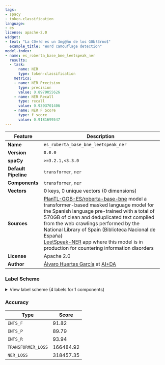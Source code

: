 ```yaml
---
tags:
- spacy
- token-classification
language:
- es
license: apache-2.0
widget:
- text: "La C0v!d es un 3ng@ño de los G0b!3rno$"
  example_title: "Word camouflage detection"
model-index:
- name: es_roberta_base_bne_leetspeak_ner
  results:
  - task:
      name: NER
      type: token-classification
    metrics:
    - name: NER Precision
      type: precision
      value: 0.8979055626
    - name: NER Recall
      type: recall
      value: 0.9393701406
    - name: NER F Score
      type: f_score
      value: 0.9181699547
---
```

| Feature | Description |
| --- | --- |
| **Name** | `es_roberta_base_bne_leetspeak_ner` |
| **Version** | `0.0.0` |
| **spaCy** | `>=3.2.1,<3.3.0` |
| **Default Pipeline** | `transformer`, `ner` |
| **Components** | `transformer`, `ner` |
| **Vectors** | 0 keys, 0 unique vectors (0 dimensions) |
| **Sources** | [PlanTL-GOB-ES/roberta-base-bne](https://huggingface.co/PlanTL-GOB-ES/roberta-base-bne) model a transformer-based masked language model for the Spanish language pre-trained with a total of 570GB of clean and deduplicated text compiled from the web crawlings performed by the National Library of Spain (Biblioteca Nacional de España) <br> [LeetSpeak-NER](https://huggingface.co/spaces/Huertas97/LeetSpeak-NER) app where this model is in production for countering information disorders|
| **License** | Apache 2.0 |
| **Author** | [Álvaro Huertas García](https://www.linkedin.com/in/alvaro-huertas-garcia/) at [AI+DA](http://aida.etsisi.upm.es/)  |

### Label Scheme

<details>

<summary>View label scheme (4 labels for 1 components)</summary>

| Component | Labels |
| --- | --- |
| **`ner`** | `INV_CAMO`, `LEETSPEAK`, `MIX`, `PUNCT_CAMO` |

</details>

### Accuracy

| Type | Score |
| --- | --- |
| `ENTS_F` | 91.82 |
| `ENTS_P` | 89.79 |
| `ENTS_R` | 93.94 |
| `TRANSFORMER_LOSS` | 166484.92 |
| `NER_LOSS` | 318457.35 |